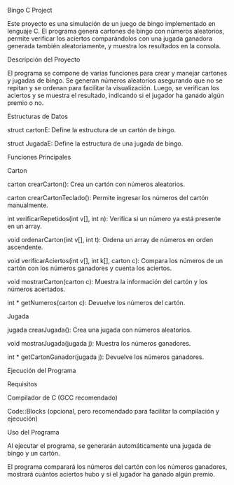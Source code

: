 Bingo C Project

Este proyecto es una simulación de un juego de bingo implementado en lenguaje C. El programa genera cartones de bingo con números aleatorios, permite verificar los aciertos comparándolos con una jugada ganadora generada también aleatoriamente, y muestra los resultados en la consola.

Descripción del Proyecto

El programa se compone de varias funciones para crear y manejar cartones y jugadas de bingo. Se generan números aleatorios asegurando que no se repitan y se ordenan para facilitar la visualización. Luego, se verifican los aciertos y se muestra el resultado, indicando si el jugador ha ganado algún premio o no.

Estructuras de Datos

struct cartonE: Define la estructura de un cartón de bingo.

struct JugadaE: Define la estructura de una jugada de bingo.

Funciones Principales

Carton

carton crearCarton(): Crea un cartón con números aleatorios.

carton crearCartonTeclado(): Permite ingresar los números del cartón manualmente.

int verificarRepetidos(int v[], int n): Verifica si un número ya está presente en un array.

void ordenarCarton(int v[], int t): Ordena un array de números en orden ascendente.

void verificarAciertos(int v[], int k[], carton c): Compara los números de un cartón con los números ganadores y cuenta los aciertos.

void mostrarCarton(carton c): Muestra la información del cartón y los números acertados.

int * getNumeros(carton c): Devuelve los números del cartón.

Jugada

jugada crearJugada(): Crea una jugada con números aleatorios.

void mostrarJugada(jugada j): Muestra los números ganadores.

int * getCartonGanador(jugada j): Devuelve los números ganadores.

Ejecución del Programa

Requisitos

Compilador de C (GCC recomendado)

Code::Blocks (opcional, pero recomendado para facilitar la compilación y ejecución)

Uso del Programa

Al ejecutar el programa, se generarán automáticamente una jugada de bingo y un cartón. 

El programa comparará los números del cartón con los números ganadores, mostrará cuántos aciertos hubo y si el jugador ha ganado algún premio.
